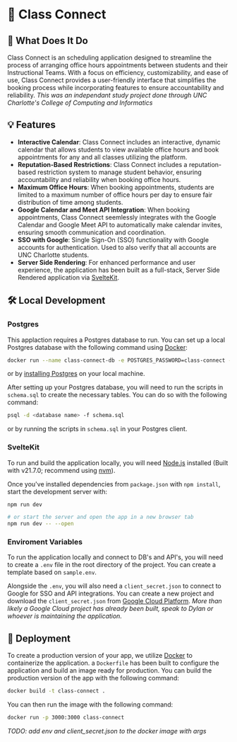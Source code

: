 # 📆 Class Connect

## 🤔 What Does It Do

Class Connect is an scheduling application designed to streamline the process of arranging office hours appointments between students and their Instructional Teams. With a focus on efficiency, customizability, and ease of use, Class Connect provides a user-friendly interface that simplifies the booking process while incorporating features to ensure accountability and reliability. _This was an independant study project done through UNC Charlotte's College of Computing and Informatics_

## 💡 Features

- **Interactive Calendar**: Class Connect includes an interactive, dynamic calendar that allows students to view available office hours and book appointments for any and all classes utilizing the platform.
- **Reputation-Based Restrictions**: Class Connect includes a reputation-based restriction system to manage student behavior, ensuring accountability and reliability when booking office hours.
- **Maximum Office Hours**: When booking appointments, students are limited to a maximum number of office hours per day to ensure fair distribution of time among students.
- **Google Calendar and Meet API Integration**: When booking appointments, Class Connect seemlessly integrates with the Google Calendar and Google Meet API to automatically make calendar invites, ensuring smooth communication and coordination.
- **SSO with Google**: Single Sign-On (SSO) functionality with Google accounts for authentication. Used to also verify that all accounts are UNC Charlotte students.
- **Server Side Rendering**: For enhanced performance and user experience, the application has been built as a full-stack, Server Side Rendered application via [SvelteKit](https://kit.svelte.dev/).

## 🛠️ Local Development

### Postgres

This applaction requires a Postgres database to run. You can set up a local Postgres database with the following command using [Docker](https://docs.docker.com/get-docker/):

```bash
docker run --name class-connect-db -e POSTGRES_PASSWORD=class-connect -p 5432:5432 -d postgres
```

or by [installing Postgres](https://www.postgresql.org/download/) on your local machine.

After setting up your Postgres database, you will need to run the scripts in `schema.sql` to create the necessary tables. You can do so with the following command:

```bash
psql -d <database name> -f schema.sql
```

or by running the scripts in `schema.sql` in your Postgres client.

### SvelteKit

To run and build the application locally, you will need [Node.js](https://nodejs.org/en) installed (Built with v21.7.0; recommend using [nvm](https://github.com/nvm-sh/nvm)).

Once you've installed dependencies from `package.json` with `npm install`, start the development server with:

```bash
npm run dev

# or start the server and open the app in a new browser tab
npm run dev -- --open
```

### Enviroment Variables

To run the application locally and connect to DB's and API's, you will need to create a `.env` file in the root directory of the project. You can create a template based on `sample.env`.

Alongside the `.env`, you will also need a `client_secret.json` to connect to Google for SSO and API integrations. You can create a new project and download the `client_secret.json` from [Google Cloud Platform](https://console.cloud.google.com/). _More than likely a Google Cloud project has already been built, speak to Dylan or whoever is maintaining the application._

## 🚀 Deployment

To create a production version of your app, we utilize [Docker](https://docs.docker.com/get-docker/) to containerize the application. a `Dockerfile` has been built to configure the application and build an image ready for production. You can build the production version of the app with the following command:

```bash
docker build -t class-connect .
```

You can then run the image with the following command:

```bash
docker run -p 3000:3000 class-connect
```

_TODO: add env and client_secret.json to the docker image with args_
